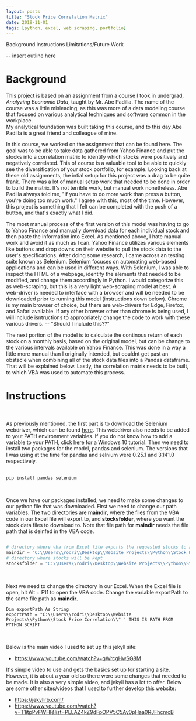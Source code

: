```yaml
---
layout: posts
title: "Stock Price Correlation Matrix"
date: 2019-11-01
tags: [python, excel, web scraping, portfolio]
---
```

 
 Background
 Instructions
 Limitations/Future Work
 
 -- insert outline here 
 
 # Background
  
This project is based on an assignment from a course I took in undergrad, *Analyzing Economic Data*, taught by Mr. Abe Padilla. 
The name of the course was a little misleading, as this was more of a data modeling course that focused on various analytical techniques and software common in the workplace.  
My analytical foundation was built taking this course, and to this day Abe Padilla is a great friend and colleague of mine. 
<br>

In this course, we worked on the assignment that can be found here.
The goal was to be able to take data gathered from Yahoo Finance and put the stocks into a correlation matrix to identify which stocks were positively and negatively correlated. 
This of course is a valuable tool to be able to quickly see the diversification of your stock portfolio, for example. 
Looking back at these old assignments, the intial setup for this project was a drag to be quite frank. There was a lot of manual setup work that needed to be done in order to build the matrix. 
It's not terrible work, but manual work nonetheless. Abe Padilla always told me, "if you have to do more work than press a button, you're doing too much work." I agree with this, most of the time. 
However, this project is something that I felt can be completed with the push of a button, and that's exactly what I did. 
<br>


The most manual process of the first version of this model was having to go to Yahoo Finance and manually download data for each individual stock and then paste the information
into Excel. As mentioned above, I hate manual work and avoid it as much as I can. Yahoo Finance utilizes various elements like buttons and drop downs on their website
to pull the stock data to the user's specifications. After doing some research, I came across an testing suite known as Selenium. Selenium focuses on automating web-based applications and can be used in different ways. 
With Selenium, I was able to inspect the HTML of a webpage, identify the elements that needed to be modified, and change them accordingly in Python. I would categorize this as web-scraping,
but this is a very light web-scraping model at best. 
A web-driver is needed to interface with a browser and will be needed to be downloaded prior to running this model (instructions down below). Chrome is my main browser of choice, but there are web-drivers for Edge, Firefox, and Safari available. 
If any other browser other than chrome is being used, I will include isntructions to appropriately change the code to work with these various drivers. -- "Should I include this??"
<br>

The next portion of the model is to calculate the continous return of each stock on a monthly basis, based on the original model, but can be change to the various intervals available on Yahoo Finance. 
This was done in a way a little more manual than I originally intended, but couldnt get past an obstacle when combining all of the stock data files into a Pandas dataframe. That will be explained below. 
Lastly, the correlation matrix needs to be built, to which VBA was used to automate this process. 
<br>

# Instructions 
<br>


As previously mentioned, the first part is to download the Selenium webdriver, which can be found <a href="https://www.seleniumhq.org/download/">here</a>.
This webdriver also needs to be added to yout PATH environment variables. If you do not know how to add a variable to your PATH, click <a href="https://www.architectryan.com/2018/03/17/add-to-the-path-on-windows-10/">here</a> for a Windows 10 tutorial. 
Then we need to install two packages for the model, pandas and selenium. The versions that I was using at the time for pandas and selnium were 0.25.1 and 3.141.0 respectively.  
<br>

```console
pip install pandas selenium
```
<br>




Once we have our packages installed, we need to make some changes to our python file that was downloaded. First we need to change our path variables. The two directories are **maindir**, where the files
from the VBA code in our Excel file will export to, and **stocksfolder**, where you want the stock data files to download to. Note that file path for **maindir** needs the file path that is deinfed in the VBA code.
<br>

```python

# directory where vba from Excel file exports the requested stocks to and where the final stocks file gets saved to
maindir = "C:\\Users\\rodri\\Desktop\\Website Projects\\Python\\Stock Price Correlation" 
# directory where stocks will be kept
stocksfolder = "C:\\Users\\rodri\\Desktop\\Website Projects\\Python\\Stock Price Correlation\\Stocks CSV"

```
<br>


Next we need to change the directory in our Excel. When the Excel file is open, hit Alt + F11 to open the VBA code. Change the variable exportPath to the same file path as **maindir**.
<br>

```vbnet
Dim exportPath As String
exportPath = "C:\\Users\\rodri\\Desktop\\Website Projects\\Python\\Stock Price Correlation\\" ' THIS IS PATH FROM PYTHON SCRIPT
```
<br>






Below is the main video I used to set up this jekyll site:
- <a href="https://www.youtube.com/watch?v=qWrcgHwSG8M">https://www.youtube.com/watch?v=qWrcgHwSG8M</a>

It's simple video to use and gets the basics set up for starting a site. However, it is about a year old so there were some changes that needed to be made. It is also a very simple video, 
and jekyll has a lot to offer. Below are some other sites/videos that I used to further develop this website:
- <a href="https://jekyllrb.com/">https://jekyllrb.com/</a>
- <a href="https://www.youtube.com/watch?v=T1itpPvFWHI&list=PLLAZ4kZ9dFpOPV5C5Ay0pHaa0RJFhcmcB">https://www.youtube.com/watch?v=T1itpPvFWHI&list=PLLAZ4kZ9dFpOPV5C5Ay0pHaa0RJFhcmcB</a>
